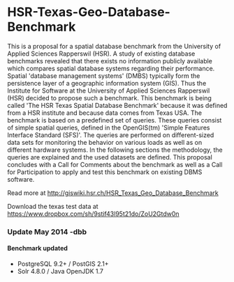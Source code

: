 HSR-Texas-Geo-Database-Benchmark
================================

This is a proposal for a spatial database benchmark from the University of Applied Sciences Rapperswil (HSR). A study of existing database benchmarks revealed that there exists no information publicly available which compares spatial database systems regarding their performance. Spatial 'database management systems' (DMBS) typically form the persistence layer of a geographic information system (GIS).
Thus the Institute for Software at the University of Applied Sciences Rapperswil (HSR) decided to propose such a benchmark. This benchmark is being called 'The HSR Texas Spatial Database Benchmark' because it was defined from a HSR institute and because data comes from Texas USA.
The benchmark is based on a predefined set of queries. These queries consist of simple spatial queries, defined in the OpenGIS(tm) 'Simple Features Interface Standard (SFS)'. The queries are performed on different-sized data sets for monitoring the behavior on various loads as well as on different hardware systems.
In the following sections the methodology, the queries are explained and the used datasets are defined. This proposal concludes with a Call for Comments about the benchmark as well as a Call for Participation to apply and test this benchmark on existing DBMS software.

Read more at http://giswiki.hsr.ch/HSR_Texas_Geo_Database_Benchmark

Download the texas test data at https://www.dropbox.com/sh/9stif43l95t21do/ZoU2Gtdw0n


### Update May 2014 -dbb

#### Benchmark updated
+ PostgreSQL 9.2+ / PostGIS 2.1+
+ Solr 4.8.0 / Java OpenJDK 1.7



